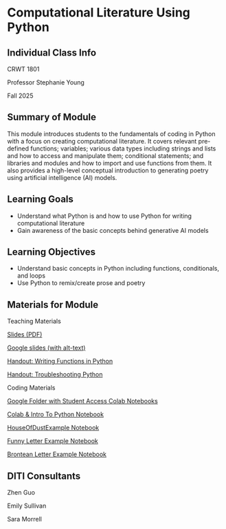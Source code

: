 # Computational Literature Using Python



## Individual Class Info
CRWT 1801 

Professor Stephanie Young

Fall 2025


## Summary of Module
This module introduces students to the fundamentals of coding in Python with a focus on creating computational literature. It covers relevant pre-defined functions; variables; various data types including strings and lists and how to access and manipulate them; conditional statements; and libraries and modules and how to import and use functions from them. It also provides a high-level conceptual introduction to generating poetry using artificial intelligence (AI) models.


## Learning Goals
- Understand what Python is and how to use Python for writing computational literature
- Gain awareness of the basic concepts behind generative AI models

## Learning Objectives
- Understand basic concepts in Python including functions, conditionals, and loops
- Use Python to remix/create prose and poetry

## Materials for Module

Teaching Materials

[Slides (PDF)](https://github.com/NULabNortheastern/digitalassignmentshowcase/blob/main/multi-domain-modules/fa25-young-crwt1801-pythonlit/fa25-young-crwt1801-slides.pdf)

[Google slides (with alt-text)](https://docs.google.com/presentation/d/17aW9ZtOCUPzC1fLfMzEcP8loVPz72ZC44dtqQGZVcko/edit?slide=id.gfae91b262e_0_316#slide=id.gfae91b262e_0_316)

[Handout: Writing Functions in Python](https://github.com/NULabNortheastern/digitalassignmentshowcase/blob/0c3b66c39884071942da7ac761b0cf86ee7532c4/handouts/coding_quantitative/Handout_Python%20Functions.pdf)

[Handout: Troubleshooting Python](https://github.com/NULabNortheastern/digitalassignmentshowcase/blob/a124dd98387440f5a221da56ccb659a5a1518aad/handouts/coding_quantitative/Handout_Troubleshooting_Python.pdf) 

Coding Materials

[Google Folder with Student Access Colab Notebooks](https://drive.google.com/drive/folders/1DJ1fjW42p93azYQzDUscRIuW0NECOzSY?usp=sharing)

[Colab & Intro To Python Notebook](https://colab.research.google.com/drive/1r1EYsiPd_j0-Xzs6LuJiuBwhVQwkw285?usp=sharing)

[HouseOfDustExample Notebook](https://colab.research.google.com/drive/1BzeD2ZTWGwotKPuhmvwmRx-AqkURS6Cg?usp=sharing)

[Funny Letter Example Notebook](https://colab.research.google.com/drive/1QZOcPS68qTF_vu_u4NrM3vvsDhS7N8C8?usp=drive_link)

[Brontean Letter Example Notebook](https://colab.research.google.com/drive/1j6Gyk5FDWfc63OIxNq7OnK9P-7m79Thz?usp=drive_link)

## DITI Consultants
Zhen Guo

Emily Sullivan

Sara Morrell

